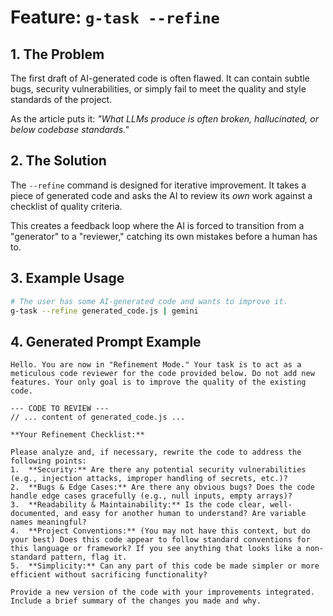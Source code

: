 # Feature: `g-task --refine`

## 1. The Problem

The first draft of AI-generated code is often flawed. It can contain subtle bugs, security vulnerabilities, or simply fail to meet the quality and style standards of the project.

As the article puts it: *"What LLMs produce is often broken, hallucinated, or below codebase standards."*

## 2. The Solution

The `--refine` command is designed for iterative improvement. It takes a piece of generated code and asks the AI to review its *own* work against a checklist of quality criteria.

This creates a feedback loop where the AI is forced to transition from a "generator" to a "reviewer," catching its own mistakes before a human has to.

## 3. Example Usage

```bash
# The user has some AI-generated code and wants to improve it.
g-task --refine generated_code.js | gemini
```

## 4. Generated Prompt Example

```text
Hello. You are now in "Refinement Mode." Your task is to act as a meticulous code reviewer for the code provided below. Do not add new features. Your only goal is to improve the quality of the existing code.

--- CODE TO REVIEW ---
// ... content of generated_code.js ...

**Your Refinement Checklist:**

Please analyze and, if necessary, rewrite the code to address the following points:
1.  **Security:** Are there any potential security vulnerabilities (e.g., injection attacks, improper handling of secrets, etc.)?
2.  **Bugs & Edge Cases:** Are there any obvious bugs? Does the code handle edge cases gracefully (e.g., null inputs, empty arrays)?
3.  **Readability & Maintainability:** Is the code clear, well-documented, and easy for another human to understand? Are variable names meaningful?
4.  **Project Conventions:** (You may not have this context, but do your best) Does this code appear to follow standard conventions for this language or framework? If you see anything that looks like a non-standard pattern, flag it.
5.  **Simplicity:** Can any part of this code be made simpler or more efficient without sacrificing functionality?

Provide a new version of the code with your improvements integrated. Include a brief summary of the changes you made and why.
```
